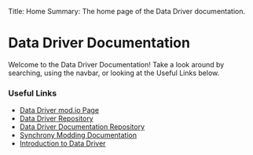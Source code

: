 Title:   Home
Summary: The home page of the Data Driver documentation.

# Data Driver Documentation

Welcome to the Data Driver Documentation! Take a look around by searching,
using the navbar, or looking at the Useful Links below.

### Useful Links
- [Data Driver mod.io Page](https://mod.io/g/crypt/m/datadriver)
- [Data Driver Repository](https://github.com/MacaylaMarvelous81/DataDriver)
- [Data Driver Documentation Repository](https://github.com/MacaylaMarvelous81/data-driver-docs)
- [Synchrony Modding Documentation](https://vortexbuffer.com/synchrony/docs)
- [Introduction to Data Driver](intro/intro.md)

